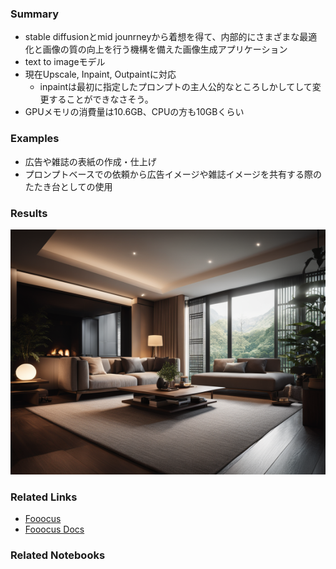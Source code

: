 ### Summary
- stable diffusionとmid jounrneyから着想を得て、内部的にさまざまな最適化と画像の質の向上を行う機構を備えた画像生成アプリケーション
- text to imageモデル
- 現在Upscale, Inpaint, Outpaintに対応
    - inpaintは最初に指定したプロンプトの主人公的なところしかしてして変更することができなさそう。
- GPUメモリの消費量は10.6GB、CPUの方も10GBくらい

### Examples
- 広告や雑誌の表紙の作成・仕上げ
- プロンプトベースでの依頼から広告イメージや雑誌イメージを共有する際のたたき台としての使用

### Results
![modern living room results](results/modern_livingroom_in_japan.png)

### Related Links
- [Fooocus](https://github.com/lllyasviel/Fooocus/tree/main)
- [Fooocus Docs](https://github.com/lllyasviel/Fooocus/discussions/390)

### Related Notebooks